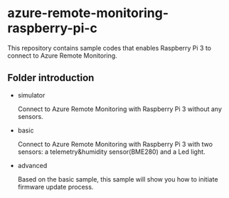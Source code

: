# azure-remote-monitoring-raspberry-pi-c
This repository contains sample codes that enables Raspberry Pi 3 to connect to Azure Remote Monitoring.

## Folder introduction
- simulator

  	Connect to Azure Remote Monitoring with Raspberry Pi 3 without any sensors.
  
- basic

  	Connect to Azure Remote Monitoring with Raspberry Pi 3 with two sensors: a telemetry&humidity sensor(BME280) and a Led light.
  
- advanced

  	Based on the basic sample, this sample will show you how to initiate firmware update process.